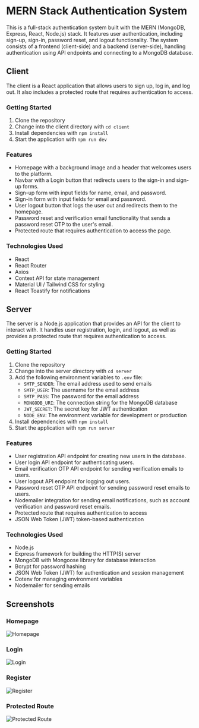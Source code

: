 # MERN Stack Authentication System

This is a full-stack authentication system built with the MERN (MongoDB, Express, React, Node.js) stack. It features user authentication, including sign-up, sign-in, password reset, and logout functionality. The system consists of a frontend (client-side) and a backend (server-side), handling authentication using API endpoints and connecting to a MongoDB database.


## Client

The client is a React application that allows users to sign up, log in, and log out. It also includes a protected route that requires authentication to access.

### Getting Started

1. Clone the repository
2. Change into the client directory with `cd client`
3. Install dependencies with `npm install`
4. Start the application with `npm run dev`

### Features

* Homepage with a background image and a header that welcomes users to the platform.
* Navbar with a Login button that redirects users to the sign-in and sign-up forms. 
* Sign-up form with input fields for name, email, and password.
* Sign-in form with input fields for email and password.
* User logout button that logs the user out and redirects them to the homepage.
* Password reset and verification email functionality that sends a password reset OTP to the user's email.
* Protected route that requires authentication to access the page.

### Technologies Used

* React
* React Router
* Axios
* Context API for state management
* Material UI / Tailwind CSS for styling
* React Toastify for notifications

## Server

The server is a Node.js application that provides an API for the client to interact with. It handles user registration, login, and logout, as well as provides a protected route that requires authentication to access.

### Getting Started

1. Clone the repository
2. Change into the server directory with `cd server`
3. Add the following environment variables to `.env` file:
    - `SMTP_SENDER`: The email address used to send emails
    - `SMTP_USER`: The username for the email address
    - `SMTP_PASS`: The password for the email address
    - `MONGODB_URI`: The connection string for the MongoDB database
    - `JWT_SECRET`: The secret key for JWT authentication
    - `NODE_ENV`: The environment variable for development or production
3. Install dependencies with `npm install`
4. Start the application with `npm run server`

### Features

* User registration API endpoint for creating new users in the database.  
* User login API endpoint for authenticating users.
* Email verification OTP API endpoint for sending verification emails to users.
* User logout API endpoint for logging out users.
* Password reset OTP API endpoint for sending password reset emails to users.
* Nodemailer integration for sending email notifications, such as account verification and password reset emails.
* Protected route that requires authentication to access
* JSON Web Token (JWT) token-based authentication

### Technologies Used

* Node.js
* Express framework for building the HTTP(S) server 
* MongoDB with Mongoose library for database interaction 
* Bcrypt for password hashing
* JSON Web Token (JWT) for authentication and session management
* Dotenv for managing environment variables 
* Nodemailer for sending emails

## Screenshots

### Homepage

![Homepage](./screenshots/login.png)

### Login

![Login](/screenshots/login.png)

### Register

![Register](/screenshots/register.png)

### Protected Route

![Protected Route](/screenshots/protected-route.png)
